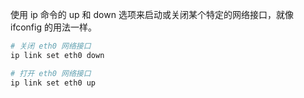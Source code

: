 使用 ip 命令的 up 和 down 选项来启动或关闭某个特定的网络接口，就像 ifconfig 的用法一样。

```bash
# 关闭 eth0 网络接口
ip link set eth0 down

# 打开 eth0 网络接口
ip link set eth0 up
```
